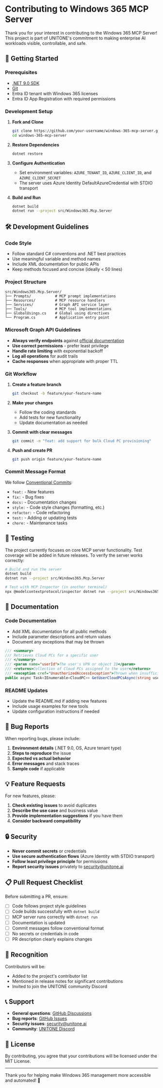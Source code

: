 # Contributing to Windows 365 MCP Server

Thank you for your interest in contributing to the Windows 365 MCP Server! This project is part of UNITONE's commitment to making enterprise AI workloads visible, controllable, and safe.

## 🚀 Getting Started

### Prerequisites

- [.NET 9.0 SDK](https://dotnet.microsoft.com/download/dotnet/9.0)
- [Git](https://git-scm.com/downloads)
- Entra ID tenant with Windows 365 licenses
- Entra ID App Registration with required permissions

### Development Setup

1. **Fork and Clone**
   ```bash
   git clone https://github.com/your-username/windows-365-mcp-server.git
   cd windows-365-mcp-server
   ```

2. **Restore Dependencies**
   ```bash
   dotnet restore
   ```

3. **Configure Authentication**
   - Set environment variables: `AZURE_TENANT_ID`, `AZURE_CLIENT_ID`, and `AZURE_CLIENT_SECRET`
   - The server uses Azure Identity DefaultAzureCredential with STDIO transport

4. **Build and Run**
   ```bash
   dotnet build
   dotnet run --project src/Windows365.Mcp.Server
   ```

## 🛠️ Development Guidelines

### Code Style

- Follow standard C# conventions and .NET best practices
- Use meaningful variable and method names
- Include XML documentation for public APIs
- Keep methods focused and concise (ideally < 50 lines)

### Project Structure

```
src/Windows365.Mcp.Server/
├── Prompts/           # MCP prompt implementations
├── Resources/         # MCP resource handlers
├── Services/          # Graph API service layer
├── Tools/             # MCP tool implementations
├── GlobalUsings.cs    # Global using directives
└── Program.cs         # Application entry point
```

### Microsoft Graph API Guidelines

- **Always verify endpoints** against [official documentation](https://learn.microsoft.com/en-us/graph/api/resources/cloudpc-api-overview)
- **Use correct permissions** - prefer least privilege
- **Handle rate limiting** with exponential backoff
- **Log all operations** for audit trails
- **Cache responses** when appropriate with proper TTL

### Git Workflow

1. **Create a feature branch**
   ```bash
   git checkout -b feature/your-feature-name
   ```

2. **Make your changes**
   - Follow the coding standards
   - Add tests for new functionality
   - Update documentation as needed

3. **Commit with clear messages**
   ```bash
   git commit -m "feat: add support for bulk Cloud PC provisioning"
   ```

4. **Push and create PR**
   ```bash
   git push origin feature/your-feature-name
   ```

### Commit Message Format

We follow [Conventional Commits](https://www.conventionalcommits.org/):

- `feat:` - New features
- `fix:` - Bug fixes
- `docs:` - Documentation changes
- `style:` - Code style changes (formatting, etc.)
- `refactor:` - Code refactoring
- `test:` - Adding or updating tests
- `chore:` - Maintenance tasks

## 🧪 Testing

The project currently focuses on core MCP server functionality. Test coverage will be added in future releases. To verify the server works correctly:

```bash
# Build and run the server
dotnet build
dotnet run --project src/Windows365.Mcp.Server

# Test with MCP Inspector (in another terminal)
npx @modelcontextprotocol/inspector dotnet run --project src/Windows365.Mcp.Server
```

## 📝 Documentation

### Code Documentation

- Add XML documentation for all public methods
- Include parameter descriptions and return values
- Document any exceptions that may be thrown

```csharp
/// <summary>
/// Retrieves Cloud PCs for a specific user
/// </summary>
/// <param name="userId">The user's UPN or object ID</param>
/// <returns>Collection of Cloud PCs assigned to the user</returns>
/// <exception cref="UnauthorizedAccessException">Thrown when insufficient permissions</exception>
public async Task<IEnumerable<CloudPC>> GetUserCloudPCsAsync(string userId)
```

### README Updates

- Update the README.md if adding new features
- Include usage examples for new tools
- Update configuration instructions if needed

## 🐛 Bug Reports

When reporting bugs, please include:

1. **Environment details** (.NET 9.0, OS, Azure tenant type)
2. **Steps to reproduce** the issue
3. **Expected vs actual behavior**
4. **Error messages** and stack traces
5. **Sample code** if applicable

## 💡 Feature Requests

For new features, please:

1. **Check existing issues** to avoid duplicates
2. **Describe the use case** and business value
3. **Provide implementation suggestions** if you have them
4. **Consider backward compatibility**

## 🔒 Security

- **Never commit secrets** or credentials
- **Use secure authentication flows** (Azure Identity with STDIO transport)
- **Follow least privilege principle** for permissions
- **Report security issues** privately to security@unitone.ai

## 📋 Pull Request Checklist

Before submitting a PR, ensure:

- [ ] Code follows project style guidelines
- [ ] Code builds successfully with `dotnet build`
- [ ] MCP server runs correctly with `dotnet run`
- [ ] Documentation is updated
- [ ] Commit messages follow conventional format
- [ ] No secrets or credentials in code
- [ ] PR description clearly explains changes

## 🌟 Recognition

Contributors will be:

- Added to the project's contributor list
- Mentioned in release notes for significant contributions
- Invited to join the UNITONE community Discord

## 📞 Support

- **General questions**: [GitHub Discussions](https://github.com/unitone-ai/windows-365-mcp-server/discussions)
- **Bug reports**: [GitHub Issues](https://github.com/unitone-ai/windows-365-mcp-server/issues)
- **Security issues**: security@unitone.ai
- **Community**: [UNITONE Discord](https://discord.gg/EMcCcMc9)

## 📄 License

By contributing, you agree that your contributions will be licensed under the MIT License.

---

Thank you for helping make Windows 365 management more accessible and automated! 🚀